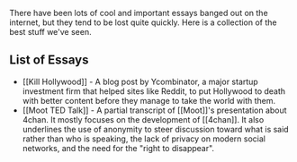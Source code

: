 There have been lots of cool and important essays banged out on the internet, but they tend to be lost quite quickly. Here is a collection of the best stuff we've seen.

## List of Essays

* [[Kill Hollywood]] - A blog post by Ycombinator, a major startup investment firm that helped sites like Reddit, to put Hollywood to death with better content before they manage to take the world with them.
* [[Moot TED Talk]] - A partial transcript of [[Moot]]'s presentation about 4chan. It mostly focuses on the development of [[4chan]]. It also underlines the use of anonymity to steer discussion toward what is said rather than who is speaking, the lack of privacy on modern social networks, and the need for the "right to disappear".